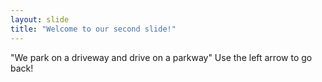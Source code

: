 ```yaml
---
layout: slide
title: "Welcome to our second slide!"
---
```

"We park on a driveway and drive on a parkway"
Use the left arrow to go back!
